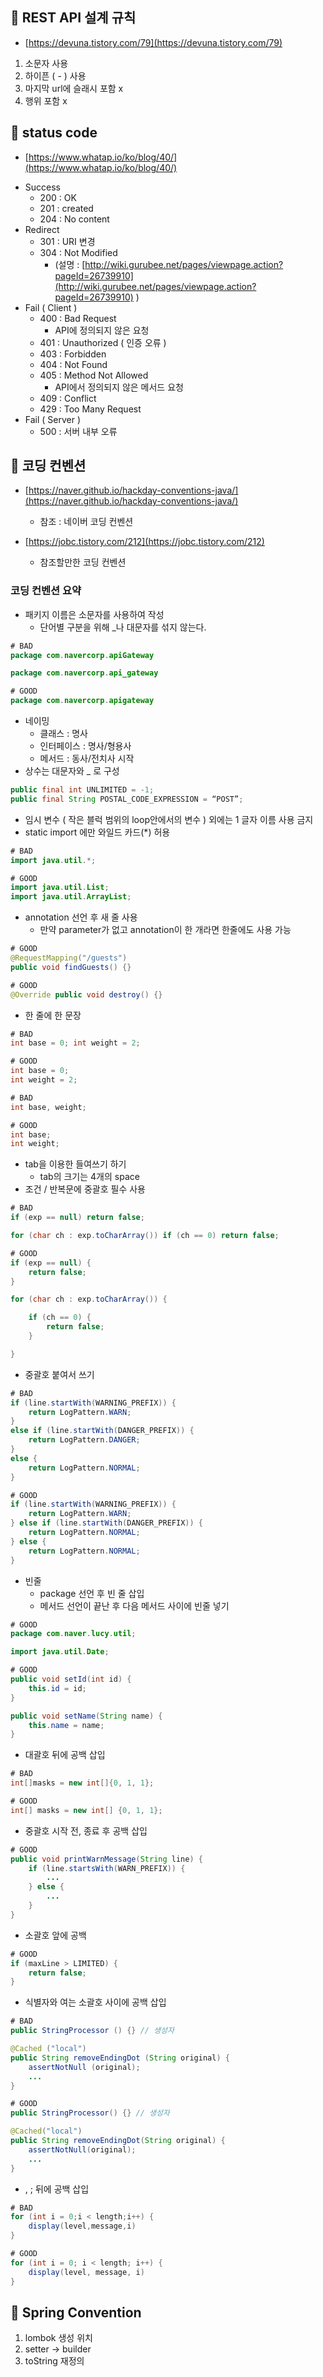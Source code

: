 ## 📌 REST API 설계 규칙

* [https://devuna.tistory.com/79](https://devuna.tistory.com/79)

1. 소문자 사용
2. 하이픈 ( - ) 사용 
3. 마지막 url에 슬래시 포함 x
4. 행위 포함 x

## 📌 status code

* [https://www.whatap.io/ko/blog/40/](https://www.whatap.io/ko/blog/40/)

- Success
    - 200 : OK
    - 201 : created
    - 204 : No content
- Redirect
    - 301 : URI 변경
    - 304 : Not Modified
        - (설명 : [http://wiki.gurubee.net/pages/viewpage.action?pageId=26739910](http://wiki.gurubee.net/pages/viewpage.action?pageId=26739910) )
- Fail ( Client )
    - 400 : Bad Request
        - API에 정의되지 않은 요청
    - 401 : Unauthorized ( 인증 오류 )
    - 403 : Forbidden
    - 404 : Not Found
    - 405 : Method Not Allowed
        - API에서 정의되지 않은 메서드 요청
    - 409 : Conflict
    - 429 : Too Many Request
- Fail ( Server )
    - 500 : 서버 내부 오류

## 📌 코딩 컨벤션

* [https://naver.github.io/hackday-conventions-java/](https://naver.github.io/hackday-conventions-java/)
    * 참조 : 네이버 코딩 컨벤션

* [https://jobc.tistory.com/212](https://jobc.tistory.com/212)
    * 참조할만한 코딩 컨벤션

### 코딩 컨벤션 요약

* 패키지 이름은 소문자를 사용하여 작성
    * 단어별 구분을 위해 _나 대문자를 섞지 않는다.

```java
# BAD
package com.navercorp.apiGateway

package com.navercorp.api_gateway

# GOOD
package com.navercorp.apigateway
```

* 네이밍
    * 클래스 : 명사
    * 인터페이스 : 명사/형용사
    * 메서드 : 동사/전치사 시작
* 상수는 대문자와 _ 로 구성

```java
public final int UNLIMITED = -1;
public final String POSTAL_CODE_EXPRESSION = “POST”;
```

* 임시 변수 ( 작은 블럭 범위의 loop안에서의 변수 ) 외에는 1 글자 이름 사용 금지
* static import 에만 와일드 카드(*) 허용

```java
# BAD
import java.util.*;

# GOOD
import java.util.List;
import java.util.ArrayList;
```

* annotation 선언 후 새 줄 사용
    * 만약 parameter가 없고 annotation이 한 개라면 한줄에도 사용 가능

```java
# GOOD
@RequestMapping("/guests")
public void findGuests() {}

# GOOD
@Override public void destroy() {}
```

* 한 줄에 한 문장

```java
# BAD
int base = 0; int weight = 2;

# GOOD
int base = 0;
int weight = 2;

# BAD
int base, weight;

# GOOD
int base;
int weight;
```

* tab을 이용한 들여쓰기 하기
    * tab의 크기는 4개의 space
* 조건 / 반복문에 중괄호 필수 사용

```java
# BAD
if (exp == null) return false;

for (char ch : exp.toCharArray()) if (ch == 0) return false;

# GOOD
if (exp == null) {
    return false;
}

for (char ch : exp.toCharArray()) {

    if (ch == 0) {
        return false;
    }

}
```

* 중괄호 붙여서 쓰기

```java
# BAD
if (line.startWith(WARNING_PREFIX)) {
    return LogPattern.WARN;
}
else if (line.startWith(DANGER_PREFIX)) {
    return LogPattern.DANGER;
}
else {
    return LogPattern.NORMAL;
}

# GOOD
if (line.startWith(WARNING_PREFIX)) {
    return LogPattern.WARN;
} else if (line.startWith(DANGER_PREFIX)) {
    return LogPattern.NORMAL;
} else {
    return LogPattern.NORMAL;
}
```

* 빈줄
    * package 선언 후 빈 줄 삽입
    * 메서드 선언이 끝난 후 다음 메서드 사이에 빈줄 넣기

```java
# GOOD
package com.naver.lucy.util;

import java.util.Date;

# GOOD
public void setId(int id) {
    this.id = id;
}

public void setName(String name) {
    this.name = name;
}
```

* 대괄호 뒤에 공백 삽입

```java
# BAD
int[]masks = new int[]{0, 1, 1};

# GOOD
int[] masks = new int[] {0, 1, 1};
```

* 중괄호 시작 전, 종료 후 공백 삽입

```java
# GOOD
public void printWarnMessage(String line) {
    if (line.startsWith(WARN_PREFIX)) {
        ...
    } else {
        ...
    }
}
```

* 소괄호 앞에 공백

```java
# GOOD
if (maxLine > LIMITED) {
    return false;
}
```

* 식별자와 여는 소괄호 사이에 공백 삽입

```java
# BAD
public StringProcessor () {} // 생성자

@Cached ("local")
public String removeEndingDot (String original) {
    assertNotNull (original);
    ...
}

# GOOD
public StringProcessor() {} // 생성자

@Cached("local")
public String removeEndingDot(String original) {
    assertNotNull(original);
    ...
}
```

* , ; 뒤에 공백 삽입

```java
# BAD
for (int i = 0;i < length;i++) {
    display(level,message,i)
}

# GOOD
for (int i = 0; i < length; i++) {
    display(level, message, i)
}
```

## 📌 Spring Convention

1. lombok 생성 위치
2. setter → builder
3. toString 재정의